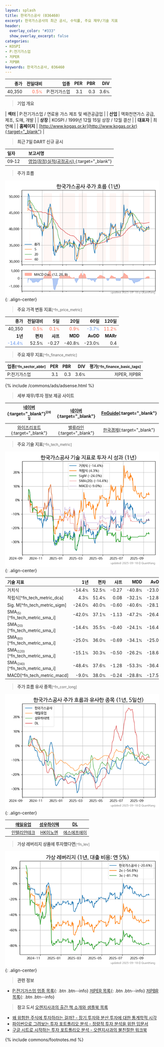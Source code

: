```yaml
---
layout: splash
title: 한국가스공사 (036460)
excerpt: 한국가스공사의 최근 공시, 수익률, 주요 재무/기술 지표
header:
  overlay_color: "#333"
  show_overlay_excerpt: false
categories:
- KOSPI
- P:전기가스업
- 저PER
- 저PBR
keywords: 한국가스공사, 036460
---
```


| **종가** | **전일대비** | **업종** | **PER** | **PBR** | **DIV** |
| -------: | -----------: | -------: | ------: | ------: | ------: |
| 40,350 | <span style="color: tomato">0.5<small>%</small></span> | P:전기가스업 | 3.1 | 0.3 | 3.6<small>%</small> |

<!-- more -->


> **기업 개요**<a id="company"></a>

| <span style="white-space:nowrap;">**섹터**</span> | P:전기가스업 / 연료용 가스 제조 및 배관공급업 |
| <span style="white-space:nowrap;">**산업**</span> | 액화천연가스 공급, 제조, 도매, 개발 |
| <span style="white-space:nowrap;">**상장**</span> | KOSPI / 1999년 12월 15일 상장 / 12월 결산 |
| <span style="white-space:nowrap;">**대표자**</span> | 최연혜 |
| <span style="white-space:nowrap;">**홈페이지**</span> | [http://www.kogas.or.kr](http://www.kogas.or.kr){:target="_blank"} |


> **최근 7일 DART 신규 공시**<a id="dart"></a>

| **일자** |      | **보고서명** |
| :------- | :--- | :----------- |
| 09&#x2011;12 | | [영업(잠정)실적(공정공시)              ](https://dart.fss.or.kr/dsaf001/main.do?rcpNo=20250912800160){:target="_blank"} |


> **주가 흐름**<a id="price"></a>

![036460](/stock/images/036460.png){: .align-center}


> **주요 가격 변동 지표**<small>[^fn_price_metric]</small>

| **종가** | **전일대비** | **5일** | **20일** | **60일** | **120일** |
| -------: | -----------: | ------: | -------: | -------: | --------: |
| 40,350 | <span style="color: tomato">0.5<small>%</small></span> | <span style="color: tomato">0.1<small>%</small></span> | <span style="color: tomato">0.9<small>%</small></span> | <span style="color: cornflowerblue">-3.7<small>%</small></span> | <span style="color: tomato">11.2<small>%</small></span> |
| **1년** | **편차** | **샤프** | **MDD** | **AvDD** | **MARr** |
| <span style="color: cornflowerblue">-14.4<small>%</small></span> | 52.5<small>%</small> | -0.27 | -40.8<small>%</small> | -23.0<small>%</small> | 0.4 |


> **주요 재무 지표**<small>[^fn_finance_metric]</small>

| **업종**<small>[^fn_sector_abbr]</small> | **PER** | **PBR** | **DIV** | **평가**<small>[^fn_finance_basic_tags]</small> |
| :--------------------------------------- | ------: | ------: | ------: | ----------------------------------------------: |
| P:전기가스업 | 3.1 | 0.3 | 3.6<small>%</small> | 저PER, 저PBR |



{% include /commons/ads/adsense.html %}

> **세부 재무/투자 정보 제공 사이트**

| [네이버](https://m.stock.naver.com/domestic/stock/036460/finance/summary){:target="_blank"}<sup><small>모바일</small></sup> | [네이버](https://finance.naver.com/item/coinfo.naver?code=036460){:target="_blank"} | [FnGuide](https://comp.fnguide.com/SVO2/ASP/SVD_Invest.asp?gicode=A036460&MenuYn=Y){:target="_blank"} |
| :---: | :---: | :---: |
| [와이즈리포트](https://comp.wisereport.co.kr/company/c1040001.aspx?cmp_cd=036460){:target="_blank"} | [밸류라인](https://www.valueline.co.kr/finance/summary/036460){:target="_blank"} | [한국경제](https://markets.hankyung.com/stock/036460/financial-summary){:target="_blank"} |


> **주요 기술 지표**<small>[^fn_tech_metric]</small>


![036460](/stock/images/036460_tech.png){: .align-center}

| **기술 지표** | **1년** | **편차** | **샤프** | **MDD** | **AvDD** |
| :------------ | ------: | -----------: | -------: | ------: | -------: |
| 거치식 | -14.4<small>%</small> | 52.5<small>%</small> | -0.27 | -40.8<small>%</small> | -23.0<small>%</small> |
| 적립식[^fn_tech_metric_dca] | 4.3<small>%</small> | 51.4<small>%</small> | 0.08 | -32.1<small>%</small> | -12.8<small>%</small> |
| Sig. M[^fn_tech_metric_sigm] | -24.0<small>%</small> | 40.0<small>%</small> | -0.60 | -40.6<small>%</small> | -28.1<small>%</small> |
| SMA<small><sub>(5)</sub></small>[^fn_tech_metric_sma_i] | -42.0<small>%</small> | 37.1<small>%</small> | -1.13 | -47.2<small>%</small> | -26.4<small>%</small> |
| SMA<small><sub>(20)</sub></small>[^fn_tech_metric_sma_i] | -14.4<small>%</small> | 35.5<small>%</small> | -0.40 | -24.1<small>%</small> | -16.4<small>%</small> |
| SMA<small><sub>(60)</sub></small>[^fn_tech_metric_sma_i] | -25.0<small>%</small> | 36.0<small>%</small> | -0.69 | -34.1<small>%</small> | -25.0<small>%</small> |
| SMA<small><sub>(120)</sub></small>[^fn_tech_metric_sma_i] | -15.1<small>%</small> | 30.3<small>%</small> | -0.50 | -26.2<small>%</small> | -18.6<small>%</small> |
| SMA<small><sub>(240)</sub></small>[^fn_tech_metric_sma_i] | -48.4<small>%</small> | 37.6<small>%</small> | -1.28 | -53.3<small>%</small> | -36.4<small>%</small> |
| MACD[^fn_tech_metric_macd] | -9.0<small>%</small> | 38.0<small>%</small> | -0.24 | -28.8<small>%</small> | -17.5<small>%</small> |


> **주가 흐름 유사 종목**<a id="corr"></a><small>[^fn_corr_long]</small>

![036460](/stock/images/036460_corr.png){: .align-center}

|       | [매일유업](/267980/) | [성우하이텍](/015750/) | [DL](/000210/) |
| :---: | :------------------------------------: | :------------------------------------: | :------------------------------------: |
|       | [인텔리안테크](/189300/) | [HK이노엔](/195940/) | [에스에프에이](/056190/) |


> **가상 레버리지 상품에 투자했다면**<a id="2x"></a><small>[^fn_lev]</small>

![036460](/stock/images/036460_2x.png){: .align-center}


> **관련 정보**

- [P:전기가스업 업종 목록](/stats/sector/kospi_업종_전기가스업_종목/){: .btn .btn--info} [저PER 목록](/fn/fn_low_per/){: .btn .btn--info} [저PBR 목록](/fn/fn_low_pbr/){: .btn .btn--info}

> **참고 도서** [오렌지사과의 출간 책 소개와 샘플북 목록](https://kongdori.tistory.com/691)

- [왜 위험한 주식에 투자하라는 걸까? - 장기 투자와 분산 투자에 대한 통계학적 시각](https://kongdori.tistory.com/421)
- [파이썬으로 그려보는 투자 포트폴리오 분석  - 정량적 투자 분석을 위한 입문서](https://kongdori.tistory.com/643)
- [구글 시트로 시작하는 투자 포트폴리오 분석 - 오렌지사과의 불친절한 워크북](https://kongdori.tistory.com/449)


{% include commons/footnotes.md %}